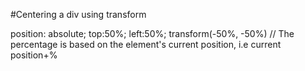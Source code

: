 #Centering a div using transform

position: absolute;
top:50%;
left:50%;
transform(-50%, -50%) // The percentage is based on the element's current position, i.e current position+%
